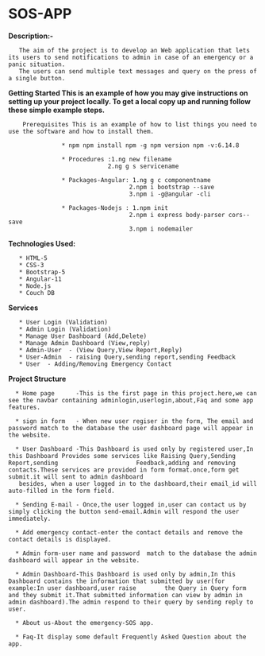 # SOS-APP

**Description:-**
     
       The aim of the project is to develop an Web application that lets its users to send notifications to admin in case of an emergency or a panic situation. 
       The users can send multiple text messages and query on the press of a single button.
       
**Getting Started This is an example of how you may give instructions on setting up your project locally. To get a local copy up and running follow these simple example steps.**

        Prerequisites This is an example of how to list things you need to use the software and how to install them.

                   * npm npm install npm -g npm version npm -v:6.14.8

                   * Procedures :1.ng new filename 
                                2.ng g s servicename

                   * Packages-Angular: 1.ng g c componentname 
                                      2.npm i bootstrap --save  
                                      3.npm i -g@angular -cli

                   * Packages-Nodejs : 1.npm init 
                                      2.npm i express body-parser cors--save
                                      3.npm i nodemailer 
       
 **Technologies Used:**
      
       * HTML-5
       * CSS-3
       * Bootstrap-5
       * Angular-11
       * Node.js
       * Couch DB
       
  **Services**
      
       * User Login (Validation)
       * Admin Login (Validation)
       * Manage User Dashboard (Add,Delete)
       * Manage Admin Dashboard (View,reply)
       * Admin-User  - (View Query,View Report,Reply)
       * User-Admin  - raising Query,sending report,sending Feedback
       * User  - Adding/Removing Emergency Contact
       
 **Project Structure**
 
      * Home page      -This is the first page in this project.here,we can see the navbar containing adminlogin,userlogin,about,Faq and some app features.
      
      * sign in form   - When new user regiser in the form, The email and password match to the database the user dashboard page will appear in the website.
      
      * User Dashboard -This Dashboard is used only by registered user,In this Dashboard Provides some services like Raising Query,Sending Report,sending                      Feedback,adding and removing contacts.These services are provided in form format.once,form get submit.it will sent to admin dashboard
       besides, when a user logged in to the dashboard,their email_id will auto-filled in the form field.
       
      * Sending E-mail - Once,the user logged in,user can contact us by simply clicking the button send-email.Admin will respond the user immediately.
      
      * Add emergency contact-enter the contact details and remove the contact details is displayed. 
      
      * Admin form-user name and password  match to the database the admin dashboard will appear in the website.
      
      * Admin Dashboard-This Dashboard is used only by admin,In this Dashboard contains the information that submitted by user(for example:In user dashboard,user raise        the Query in Query form and they submit it.That submitted information can view by admin in admin dashboard).The admin respond to their query by sending reply to        user.
      
      * About us-About the emergency-SOS app. 
      
      * Faq-It display some default Frequently Asked Question about the app.
     


                                     
